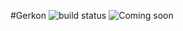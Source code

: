 #Gerkon ![build status](https://travis-ci.org/frux/gerkon.svg?branch=master)
![Coming soon](http://www.altechfze.com/assets/images/coming-soon.png)